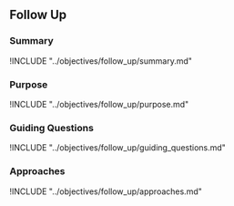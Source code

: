 ## Follow Up

### Summary

!INCLUDE "../objectives/follow_up/summary.md"

### Purpose

!INCLUDE "../objectives/follow_up/purpose.md"

### Guiding Questions

!INCLUDE "../objectives/follow_up/guiding_questions.md"

### Approaches

!INCLUDE "../objectives/follow_up/approaches.md"

